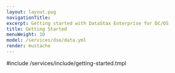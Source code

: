 ```yaml
---
layout: layout.pug
navigationTitle:
excerpt: Getting started with DataStax Enterprise for DC/OS
title: Getting Started
menuWeight: 10
model: /services/dse/data.yml
render: mustache
---
```


#include /services/include/getting-started.tmpl
